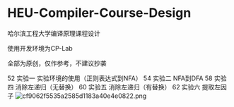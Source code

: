 # HEU-Compiler-Course-Design
哈尔滨工程大学编译原理课程设计

使用开发环境为CP-Lab

全部为原创，仅作参考，不建议抄袭


52 实验一 实验环境的使用（正则表达式到NFA）
54 实验二 NFA到DFA
58 实验四 消除左递归（无替换）
60 实验五 消除左递归（有替换）
62 实验六 提取左因子
![cf9062f5535a2585d1183a40e4e0822.png](https://i.loli.net/2021/01/12/nwIDQ8MzutKh976.png)
